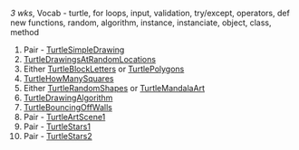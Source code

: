 
*3 wks*, Vocab - turtle, for loops, input, validation, try/except, operators, def new functions, random, algorithm, instance, instanciate, object, class, method

1. Pair - [TurtleSimpleDrawing]({{site:baseurl}}/apcsp/turtleart/012TurtleSimpleDrawing/)
1. [TurtleDrawingsAtRandomLocations]({{site:baseurl}}/apcsp/turtleart/025TurtleDrawingsAtRandomLocations/)
1. Either [TurtleBlockLetters]({{site:baseurl}}/apcsp/turtleart/026TurtleBlockLetters/) or [TurtlePolygons]({{site:baseurl}}/apcsp/turtleart/013TurtlePolygons/)
1. [TurtleHowManySquares]({{site:baseurl}}/apcsp/turtleart/014TurtleHowManySquares/)
1. Either [TurtleRandomShapes]({{site:baseurl}}/apcsp/turtleart/015TurtleRandomShapes/) or [TurtleMandalaArt]({{site:baseurl}}/apcsp/turtleart/018TurtleMandalaArt/)
1. [TurtleDrawingAlgorithm]({{site:baseurl}}/apcsp/turtleart/019TurtleDrawingAlgorithm/)
1. [TurtleBouncingOffWalls]({{site:baseurl}}/apcsp/turtleart/020TurtleBouncingOffWalls/)
1. Pair - [TurtleArtScene1]({{site:baseurl}}/apcsp/turtleart/021TurtleArtScene1/)
1. Pair - [TurtleStars1]({{site:baseurl}}/apcsp/turtleart/016TurtleStars1/)
1. Pair - [TurtleStars2]({{site:baseurl}}/apcsp/turtleart/017TurtleStars2/)

